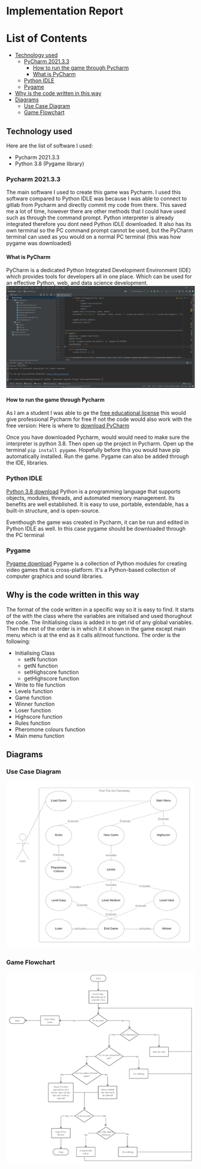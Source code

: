 # Implementation Report

# List of Contents
* [Technology used](#technology-used)  
    * [PyCharm 2021.3.3](#pycharm-2021.3.3)
        * [How to run the game through Pycharm](#how-to-run-the-game-through-pycharm)  
	    * [What is PyCharm](#what-is-pycharm) 
    * [Python IDLE](#python-idle)
    * [Pygame](#pygame)
* [Why is the code written in this way](#why-is-the-code-written-in-this-way)
* [Diagrams](#diagrams)  
    * [Use Case Diagram](#use-case-diagram)  
	* [Game Flowchart](#game-flowchart)

## Technology used
Here are the list of software I used:
* Pycharm 2021.3.3
* Python 3.8 (Pygame library)

### Pycharm 2021.3.3
The main software I used to create this game was Pycharm. I used this software compared to Python IDLE was because I was able to connect to gitlab from Pycharm and directly commit my code from there. This saved me a lot of time, however there are other methods that I could have used such as through the command prompt. Python interpreter is already integrated therefore you dont need Python IDLE downloaded. It also has its own terminal so the PC command prompt cannot be used, but the PyCharm terminal can used as you would on a normal PC terminal (this was how pygame was downloaded)

#### What is PyCharm
PyCharm is a dedicated Python Integrated Development Environment (IDE) which provides tools for developers all in one place. Which can be used for an effective Python, web, and data science development.
![picture](Documentation/Images/Implementation/Pycharm.JPG)

#### How to run the game through Pycharm
As I am a student I was able to ge the [free educational license](https://www.jetbrains.com/community/education/#students) this would give professional Pycharm for free
If not the code would also work with the free version:
Here is where to [download PyCharm ](https://www.jetbrains.com/pycharm/download/#section=windows)

Once you have downloaded Pycharm, would would need to make sure the interpreter is python 3.8. Then open up the project in Pycharm. 
Open up the terminal `pip install pygame`. Hopefully before this you would have pip automatically installed. Run the game. Pygame can also be added through the IDE, libraries.

### Python IDLE
[Python 3.8 download](https://www.python.org/downloads/release/python-358/)
Python is a programming language that supports objects, modules, threads, and automated memory management. Its benefits are well established. It is easy to use, portable, extendable, has a built-in structure, and is open-source.

Eventhough the game was created in Pycharm, it can be run and edited in Python IDLE as well. In this case pygame should be downloaded through the PC terminal

### Pygame
[Pygame download](https://www.pygame.org/download.shtml)
Pygame is a collection of Python modules for creating video games that is cross-platform. It's a Python-based collection of computer graphics and sound libraries.

## Why is the code written in this way
The format of the code written in a specific way so it is easy to find. It starts of the with the class where the variables are initialsed and used thorughout the code. The iInitialising class is added in to get rid of any global variables. Then the rest of the order is in which it it shown in the game except main menu which is at the end as it calls all/most functions. 
The order is the following:
* Initialising Class
    * setN function
    * getN function
    * setHighscore function
    * getHighscore function
* Write to file function
* Levels function
* Game function
* Winner function
* Loser function
* Highscore function
* Rules function
* Pheromone colours function
* Main menu function

## Diagrams
### Use Case Diagram
![picture](Documentation/Images/Implementation/UseCase.png)
### Game Flowchart
![picture](Documentation/Images/Implementation/Flowchart.jpg)
